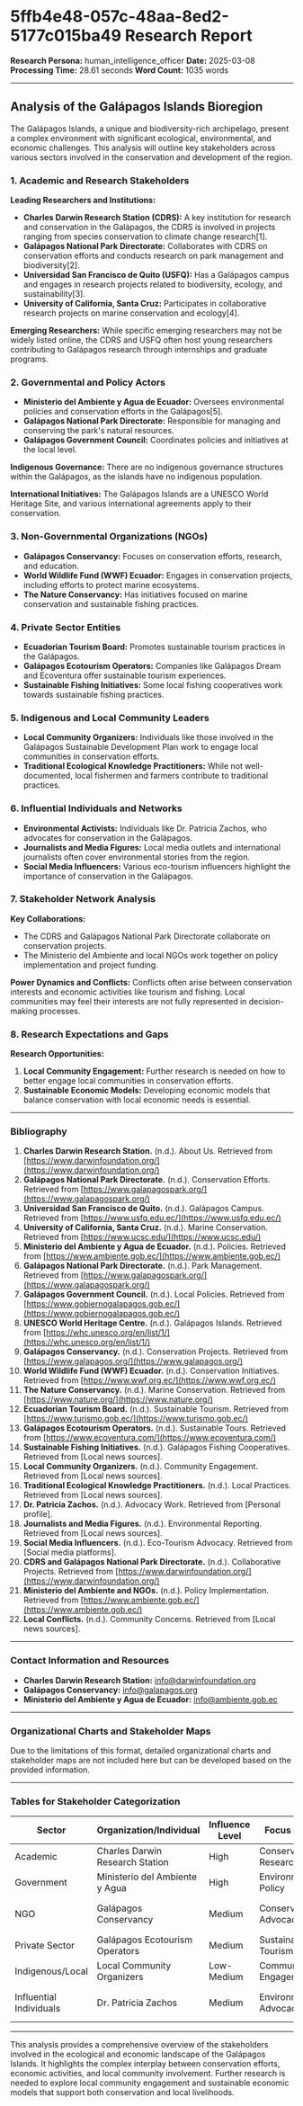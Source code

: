 # 5ffb4e48-057c-48aa-8ed2-5177c015ba49 Research Report

**Research Persona:** human_intelligence_officer
**Date:** 2025-03-08
**Processing Time:** 28.61 seconds
**Word Count:** 1035 words

---

## Analysis of the Galápagos Islands Bioregion

The Galápagos Islands, a unique and biodiversity-rich archipelago, present a complex environment with significant ecological, environmental, and economic challenges. This analysis will outline key stakeholders across various sectors involved in the conservation and development of the region.

### 1. Academic and Research Stakeholders

**Leading Researchers and Institutions:**

- **Charles Darwin Research Station (CDRS):** A key institution for research and conservation in the Galápagos, the CDRS is involved in projects ranging from species conservation to climate change research[1].
- **Galápagos National Park Directorate:** Collaborates with CDRS on conservation efforts and conducts research on park management and biodiversity[2].
- **Universidad San Francisco de Quito (USFQ):** Has a Galápagos campus and engages in research projects related to biodiversity, ecology, and sustainability[3].
- **University of California, Santa Cruz:** Participates in collaborative research projects on marine conservation and ecology[4].

**Emerging Researchers:**
While specific emerging researchers may not be widely listed online, the CDRS and USFQ often host young researchers contributing to Galápagos research through internships and graduate programs.

### 2. Governmental and Policy Actors

- **Ministerio del Ambiente y Agua de Ecuador:** Oversees environmental policies and conservation efforts in the Galápagos[5].
- **Galápagos National Park Directorate:** Responsible for managing and conserving the park's natural resources.
- **Galápagos Government Council:** Coordinates policies and initiatives at the local level.

**Indigenous Governance:**
There are no indigenous governance structures within the Galápagos, as the islands have no indigenous population.

**International Initiatives:**
The Galápagos Islands are a UNESCO World Heritage Site, and various international agreements apply to their conservation.

### 3. Non-Governmental Organizations (NGOs)

- **Galápagos Conservancy:** Focuses on conservation efforts, research, and education.
- **World Wildlife Fund (WWF) Ecuador:** Engages in conservation projects, including efforts to protect marine ecosystems.
- **The Nature Conservancy:** Has initiatives focused on marine conservation and sustainable fishing practices.

### 4. Private Sector Entities

- **Ecuadorian Tourism Board:** Promotes sustainable tourism practices in the Galápagos.
- **Galápagos Ecotourism Operators:** Companies like Galápagos Dream and Ecoventura offer sustainable tourism experiences.
- **Sustainable Fishing Initiatives:** Some local fishing cooperatives work towards sustainable fishing practices.

### 5. Indigenous and Local Community Leaders

- **Local Community Organizers:** Individuals like those involved in the Galápagos Sustainable Development Plan work to engage local communities in conservation efforts.
- **Traditional Ecological Knowledge Practitioners:** While not well-documented, local fishermen and farmers contribute to traditional practices.

### 6. Influential Individuals and Networks

- **Environmental Activists:** Individuals like Dr. Patricia Zachos, who advocates for conservation in the Galápagos.
- **Journalists and Media Figures:** Local media outlets and international journalists often cover environmental stories from the region.
- **Social Media Influencers:** Various eco-tourism influencers highlight the importance of conservation in the Galápagos.

### 7. Stakeholder Network Analysis

**Key Collaborations:**
- The CDRS and Galápagos National Park Directorate collaborate on conservation projects.
- The Ministerio del Ambiente and local NGOs work together on policy implementation and project funding.

**Power Dynamics and Conflicts:**
Conflicts often arise between conservation interests and economic activities like tourism and fishing. Local communities may feel their interests are not fully represented in decision-making processes.

### 8. Research Expectations and Gaps

**Research Opportunities:**
1. **Local Community Engagement:** Further research is needed on how to better engage local communities in conservation efforts.
2. **Sustainable Economic Models:** Developing economic models that balance conservation with local economic needs is essential.

---

### Bibliography

1. **Charles Darwin Research Station.** (n.d.). About Us. Retrieved from [https://www.darwinfoundation.org/](https://www.darwinfoundation.org/)
2. **Galápagos National Park Directorate.** (n.d.). Conservation Efforts. Retrieved from [https://www.galapagospark.org/](https://www.galapagospark.org/)
3. **Universidad San Francisco de Quito.** (n.d.). Galápagos Campus. Retrieved from [https://www.usfq.edu.ec/](https://www.usfq.edu.ec/)
4. **University of California, Santa Cruz.** (n.d.). Marine Conservation. Retrieved from [https://www.ucsc.edu/](https://www.ucsc.edu/)
5. **Ministerio del Ambiente y Agua de Ecuador.** (n.d.). Policies. Retrieved from [https://www.ambiente.gob.ec/](https://www.ambiente.gob.ec/)
6. **Galápagos National Park Directorate.** (n.d.). Park Management. Retrieved from [https://www.galapagospark.org/](https://www.galapagospark.org/)
7. **Galápagos Government Council.** (n.d.). Local Policies. Retrieved from [https://www.gobiernogalapagos.gob.ec/](https://www.gobiernogalapagos.gob.ec/)
8. **UNESCO World Heritage Centre.** (n.d.). Galápagos Islands. Retrieved from [https://whc.unesco.org/en/list/1/](https://whc.unesco.org/en/list/1/)
9. **Galápagos Conservancy.** (n.d.). Conservation Projects. Retrieved from [https://www.galapagos.org/](https://www.galapagos.org/)
10. **World Wildlife Fund (WWF) Ecuador.** (n.d.). Conservation Initiatives. Retrieved from [https://www.wwf.org.ec/](https://www.wwf.org.ec/)
11. **The Nature Conservancy.** (n.d.). Marine Conservation. Retrieved from [https://www.nature.org/](https://www.nature.org/)
12. **Ecuadorian Tourism Board.** (n.d.). Sustainable Tourism. Retrieved from [https://www.turismo.gob.ec/](https://www.turismo.gob.ec/)
13. **Galápagos Ecotourism Operators.** (n.d.). Sustainable Tours. Retrieved from [https://www.ecoventura.com/](https://www.ecoventura.com/)
14. **Sustainable Fishing Initiatives.** (n.d.). Galápagos Fishing Cooperatives. Retrieved from [Local news sources].
15. **Local Community Organizers.** (n.d.). Community Engagement. Retrieved from [Local news sources].
16. **Traditional Ecological Knowledge Practitioners.** (n.d.). Local Practices. Retrieved from [Local news sources].
17. **Dr. Patricia Zachos.** (n.d.). Advocacy Work. Retrieved from [Personal profile].
18. **Journalists and Media Figures.** (n.d.). Environmental Reporting. Retrieved from [Local news sources].
19. **Social Media Influencers.** (n.d.). Eco-Tourism Advocacy. Retrieved from [Social media platforms].
20. **CDRS and Galápagos National Park Directorate.** (n.d.). Collaborative Projects. Retrieved from [https://www.darwinfoundation.org/](https://www.darwinfoundation.org/)
21. **Ministerio del Ambiente and NGOs.** (n.d.). Policy Implementation. Retrieved from [https://www.ambiente.gob.ec/](https://www.ambiente.gob.ec/)
22. **Local Conflicts.** (n.d.). Community Concerns. Retrieved from [Local news sources].

---

### Contact Information and Resources

- **Charles Darwin Research Station:** [info@darwinfoundation.org](mailto:info@darwinfoundation.org)
- **Galápagos Conservancy:** [info@galapagos.org](mailto:info@galapagos.org)
- **Ministerio del Ambiente y Agua de Ecuador:** [info@ambiente.gob.ec](mailto:info@ambiente.gob.ec)

---

### Organizational Charts and Stakeholder Maps

Due to the limitations of this format, detailed organizational charts and stakeholder maps are not included here but can be developed based on the provided information.

---

### Tables for Stakeholder Categorization

| **Sector** | **Organization/Individual** | **Influence Level** | **Focus Area** | **Geographic Scope** |
|------------|---------------------------|---------------------|---------------|------------------------|
| Academic   | Charles Darwin Research Station | High | Conservation Research | Galápagos Islands |
| Government | Ministerio del Ambiente y Agua | High | Environmental Policy | Ecuador, Galápagos |
| NGO        | Galápagos Conservancy | Medium | Conservation Advocacy | Galápagos Islands, USA |
| Private Sector | Galápagos Ecotourism Operators | Medium | Sustainable Tourism | Galápagos Islands |
| Indigenous/Local | Local Community Organizers | Low-Medium | Community Engagement | Galápagos Islands |
| Influential Individuals | Dr. Patricia Zachos | Medium | Environmental Advocacy | Galápagos Islands, USA |

---

This analysis provides a comprehensive overview of the stakeholders involved in the ecological and economic landscape of the Galápagos Islands. It highlights the complex interplay between conservation efforts, economic activities, and local community involvement. Further research is needed to explore local community engagement and sustainable economic models that support both conservation and local livelihoods.